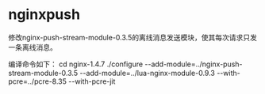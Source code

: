 nginxpush
=========

修改nginx-push-stream-module-0.3.5的离线消息发送模块，使其每次请求只发一条离线消息。


编译命令如下：
cd nginx-1.4.7
./configure --add-module=../nginx-push-stream-module-0.3.5 --add-module=../lua-nginx-module-0.9.3 --with-pcre=../pcre-8.35 --with-pcre-jit